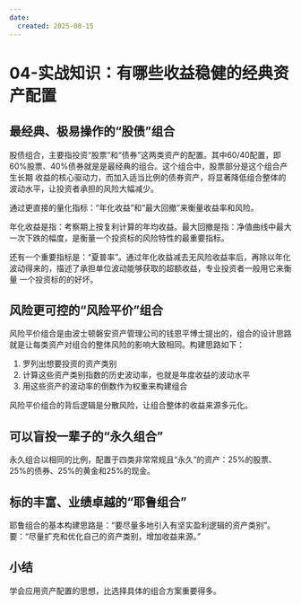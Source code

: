 ```yaml
---
date:
  created: 2025-08-15
---
```


# 04-实战知识：有哪些收益稳健的经典资产配置

## 最经典、极易操作的“股债”组合

股债组合，主要指投资“股票”和“债券”这两类资产的配置。其中60/40配置，即60%股票、40%债券就是是最经典的组合。这个组合中，股票部分是这个组合产生长期
收益的核心驱动力，而加入适当比例的债券资产，将显著降低组合整体的波动水平，让投资者承担的风险大幅减少。

通过更直接的量化指标：“年化收益”和“最大回撤”来衡量收益率和风险。

年化收益是指：考察期上按复利计算的年均收益。最大回撤是指：净值曲线中最大一次下跌的幅度，是衡量一个投资标的风险特性的最重要指标。

还有一个重要指标是：“夏普率”。通过年化收益减去无风险收益率后，再除以年化波动得来的，描述了承担单位波动能够获取的超额收益，专业投资者一般用它来衡量
一个投资标的的好坏。

## 风险更可控的“风险平价”组合

风险平价组合是由波士顿磐安资产管理公司的钱恩平博士提出的，组合的设计思路就是让每类资产对组合的整体风险的影响大致相同。构建思路如下：

1. 罗列出想要投资的资产类别
2. 计算这些资产类别指数的历史波动率，也就是年度收益的波动水平
3. 用这些资产的波动率的倒数作为权重来构建组合

风险平价组合的背后逻辑是分散风险，让组合整体的收益来源多元化。

## 可以盲投一辈子的“永久组合”

永久组合以相同的比例，配置于四类非常常规且“永久”的资产：25%的股票、25%的债券、25%的黄金和25%的现金。

## 标的丰富、业绩卓越的“耶鲁组合”

耶鲁组合的基本构建思路是：“要尽量多地引入有坚实盈利逻辑的资产类别”。要：“尽量扩充和优化自己的资产类别，增加收益来源。”

## 小结

学会应用资产配置的思想，比选择具体的组合方案重要得多。
